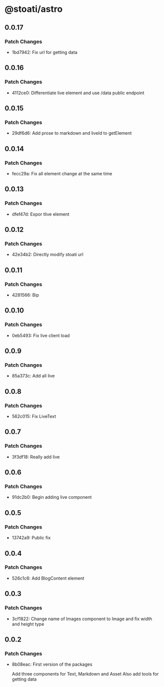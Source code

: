 # @stoati/astro

## 0.0.17

### Patch Changes

- 1bd7942: Fix url for getting data

## 0.0.16

### Patch Changes

- 4112ce0: Differentiate live element and use /data public endpoint

## 0.0.15

### Patch Changes

- 29df6d6: Add prose to markdown and liveId to getElement

## 0.0.14

### Patch Changes

- fecc29a: Fix all element change at the same time

## 0.0.13

### Patch Changes

- dfef47d: Expor tlive element

## 0.0.12

### Patch Changes

- 42e34b2: Directly modify stoati url

## 0.0.11

### Patch Changes

- 4281566: Bip

## 0.0.10

### Patch Changes

- 0eb5493: Fix live client load

## 0.0.9

### Patch Changes

- 85a373c: Add all live

## 0.0.8

### Patch Changes

- 562c015: Fix LiveText

## 0.0.7

### Patch Changes

- 3f3df18: Really add live

## 0.0.6

### Patch Changes

- 91dc2b0: Begin adding live component

## 0.0.5

### Patch Changes

- 13742a9: Public fix

## 0.0.4

### Patch Changes

- 526c1c6: Add BlogContent element

## 0.0.3

### Patch Changes

- 3cf1822: Change name of Images component to Image and fix width and height type

## 0.0.2

### Patch Changes

- 8b08eac: First version of the packages

  Add three components for Text, Markdown and Asset
  Also add tools for getting data
